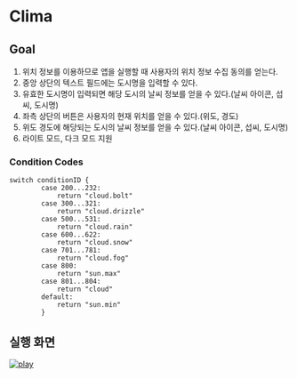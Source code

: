 #  Clima

## Goal
1. 위치 정보를 이용하므로 앱을 실행할 때 사용자의 위치 정보 수집 동의를 얻는다.
2. 중앙 상단의 텍스트 필드에는 도시명을 입력할 수 있다.
3. 유효한 도시명이 입력되면 해당 도시의 날씨 정보를 얻을 수 있다.(날씨 아이콘, 섭씨, 도시명)
4. 좌측 상단의 버튼은 사용자의 현재 위치를 얻을 수 있다.(위도, 경도)
5. 위도 경도에 해당되는 도시의 날씨 정보를 얻을 수 있다.(날씨 아이콘, 섭씨, 도시명)
6. 라이트 모드, 다크 모드 지원

### Condition Codes
```
switch conditionID {
        case 200...232:
            return "cloud.bolt"
        case 300...321:
            return "cloud.drizzle"
        case 500...531:
            return "cloud.rain"
        case 600...622:
            return "cloud.snow"
        case 701...781:
            return "cloud.fog"
        case 800:
            return "sun.max"
        case 801...804:
            return "cloud"
        default:
            return "sun.min"
        }
```

## 실행 화면
[![play](http://img.youtube.com/vi/7fKScEh6Q0/0.jpg)](https://www.youtube.com/watch?v=s7fKScEh6Q0?t=0s)

